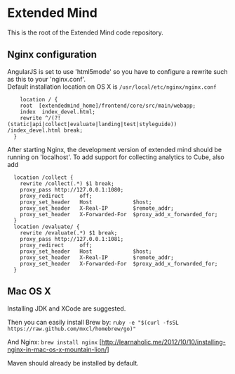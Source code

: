Extended Mind
=============

This is the root of the Extended Mind code repository.

Nginx configuration
-------------------

AngularJS is set to use 'html5mode' so you have to configure a rewrite such as this to your 'nginx.conf'.  
Default installation location on OS X is `/usr/local/etc/nginx/nginx.conf`
```
	location / {
    root  [extendedmind_home]/frontend/core/src/main/webapp;
    index  index_devel.html;
    rewrite ^/(?!(static|api|collect|evaluate|landing|test|styleguide)) /index_devel.html break;
  }
```
After starting Nginx, the development version of extended mind should be running on 'localhost'. To add support for collecting analytics to Cube, also add
```
  location /collect {
    rewrite /collect(.*) $1 break;
    proxy_pass http://127.0.0.1:1080;
    proxy_redirect     off;
    proxy_set_header   Host             $host;
    proxy_set_header   X-Real-IP        $remote_addr;
    proxy_set_header   X-Forwarded-For  $proxy_add_x_forwarded_for;
  }
  location /evaluate/ {
    rewrite /evaluate(.*) $1 break;
    proxy_pass http://127.0.0.1:1081;
    proxy_redirect     off;
    proxy_set_header   Host             $host;
    proxy_set_header   X-Real-IP        $remote_addr;
    proxy_set_header   X-Forwarded-For  $proxy_add_x_forwarded_for;
  }
```

Mac OS X
--------

Installing JDK and XCode are suggested. 

Then you can easily install Brew by:
`ruby -e "$(curl -fsSL https://raw.github.com/mxcl/homebrew/go)"`

And Nginx:
`brew install nginx`
[http://learnaholic.me/2012/10/10/installing-nginx-in-mac-os-x-mountain-lion/]

Maven should already be installed by default.
